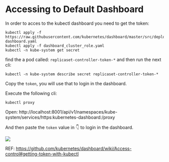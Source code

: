# Accessing to Default Dashboard 

In order to acces to the kubectl dashboard you need to get the token:

```
kubectl apply -f https://raw.githubusercontent.com/kubernetes/dashboard/master/src/deploy/recommended/kubernetes-dashboard.yaml
kubectl apply -f dashboard_cluster_role.yaml
kubectl -n kube-system get secret
```

find the a pod called: `replicaset-controller-token-*` and then run the next cli:

```
kubectl -n kube-system describe secret replicaset-controller-token-*
```

Copy the `token`, you will use that to login in the dashboard.


Execute the following cli:

```
kubectl proxy
```

Open: http://localhost:8001/api/v1/namespaces/kube-system/services/https:kubernetes-dashboard:/proxy

And then paste the `token` value in 👇  to login in the dashboard.


![](https://user-images.githubusercontent.com/2285385/29920994-5214087e-8e50-11e7-8ab9-c75755b62a47.png)


REF: https://github.com/kubernetes/dashboard/wiki/Access-control#getting-token-with-kubectl